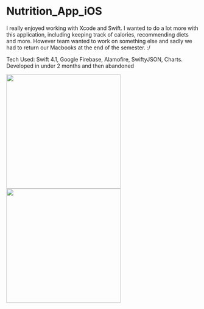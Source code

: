 # Nutrition_App_iOS

I really enjoyed working with Xcode and Swift.  I wanted to do a lot more with this application, including keeping track of calories, recommending diets and more.  However team wanted to work on something else and sadly we had to return our Macbooks at the end of the semester.  :/

Tech Used: Swift 4.1, Google Firebase, Alamofire, SwiftyJSON, Charts.  Developed in under 2 months and then abandoned


<img src="FoodGif.gif?raw=true" width="300px">
<img src="nutrifit.gif?raw=true" width="300px">
